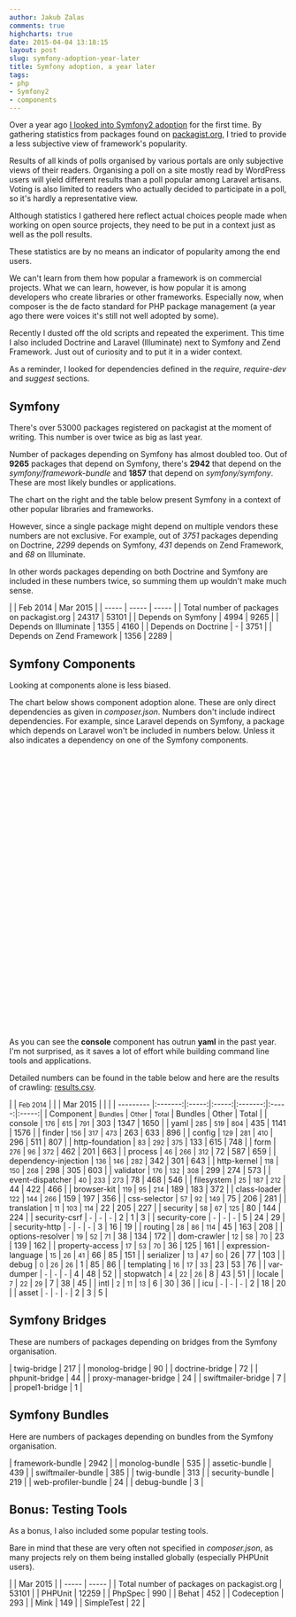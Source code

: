 ```yaml
---
author: Jakub Zalas
comments: true
highcharts: true
date: 2015-04-04 13:18:15
layout: post
slug: symfony-adoption-year-later
title: Symfony adoption, a year later
tags:
- php
- Symfony2
- components
---
```


Over a year ago [I looked into Symfony2 adoption](/symfony2-adoption/) for the first time.
By gathering statistics from packages found on [packagist.org](https://packagist.org/),
I tried to provide a less subjective view of framework's popularity.

Results of all kinds of polls organised by various portals
are only subjective views of their readers.
Organising a poll on a site mostly read by WordPress users will yield
different results than a poll popular among Laravel artisans.
Voting is also limited to readers who actually decided to participate in a poll, 
so it's hardly a representative view.

Although statistics I gathered here reflect actual choices people made
when working on open source projects, they need to be put in a context just
as well as the poll results.

These statistics are by no means an indicator of popularity among the end users.

We can't learn from them how popular a framework is on commercial projects.
What we can learn, however, is how popular it is among developers
who create libraries or other frameworks. Especially now,
when composer is the de facto standard for PHP package management
(a year ago there were voices it's still not well adopted by some).

Recently I dusted off the old scripts and repeated the experiment.
This time I also included Doctrine and Laravel (Illuminate) next to Symfony
and Zend Framework. Just out of curiosity and to put it in a wider context.

As a reminder, I looked for dependencies defined in the *require*,
*require-dev* and *suggest* sections.

## Symfony

<div class="pull-right">
    <div id="stats-chart" style="max-width:400px; width: 35%;"></div>
</div>

There's over 53000 packages registered on packagist at the moment of writing. This number
is over twice as big as last year.

Number of packages depending on Symfony has almost doubled too.
Out of **9265** packages that depend on Symfony, there's **2942** that depend
on the *symfony/framework-bundle* and **1857** that depend on *symfony/symfony*.
These are most likely bundles or applications.

The chart on the right and the table below present Symfony in a context
of other popular libraries and frameworks. 

However, since a single package might depend on multiple vendors
these numbers are not exclusive.
For example, out of *3751* packages depending on
Doctrine, *2299* depends on Symfony, *431* depends on Zend Framework, and
*68* on Illuminate.

In other words packages depending on both Doctrine and Symfony 
are included in these numbers twice, so summing them up
wouldn't make much sense.

<div class="table table-striped table-hover table-condensed" markdown="1">
| | Feb 2014 | Mar 2015 |
| ----- | ----- | ----- |
| Total number of packages on packagist.org | 24317 | 53101 |
| Depends on Symfony | 4994 | 9265 |
| Depends on Illuminate | 1355 | 4160 |
| Depends on Doctrine | - | 3751 |
| Depends on Zend Framework | 1356 | 2289 |
</div>

## Symfony Components

Looking at components alone is less biased. 

The chart below shows component adoption alone. These are only direct
dependencies as given in *composer.json*.
Numbers don't include indirect dependencies.
For example, since Laravel depends on Symfony, a package which depends
on Laravel won't be included in numbers below.
Unless it also indicates a dependency on one of the Symfony components.

<div id="components-chart" style="width:100%; height:500px;"></div>

As you can see the **console** component has outrun **yaml** in the past year.
I'm not surprised, as it saves a lot of effort while building command line tools
and applications.

Detailed numbers can be found in the table below and here are the results of crawling: [results.csv](/uploads/wp/2015/04/results-20150311.csv).

<div class="table table-striped table-hover table-condensed" markdown="1">
| | <small>Feb 2014</small> | | | Mar 2015 | | |
| --------- |:-------:|:-----:|:-----:|:-------:|:-----:|:-----:|
| Component | <small>Bundles</small> | <small>Other</small> | <small>Total</small> | Bundles | Other | Total |
| console | <small>176</small> | <small>615</small> | <small>791</small> | 303 | 1347 | 1650 |
| yaml | <small>285</small> | <small>519</small> | <small>804</small> | 435 | 1141 | 1576 |
| finder | <small>156</small> | <small>317</small> | <small>473</small> | 263 | 633 | 896 |
| config | <small>129</small> | <small>281</small> | <small>410</small> | 296 | 511 | 807 |
| http-foundation | <small>83</small> | <small>292</small> | <small>375</small> | 133 | 615 | 748 |
| form | <small>276</small> | <small>96</small> | <small>372</small> | 462 | 201 | 663 |
| process | <small>46</small> | <small>266</small> | <small>312</small> | 72 | 587 | 659 |
| dependency-injection | <small>136</small> | <small>146</small> | <small>282</small> | 342 | 301 | 643 |
| http-kernel | <small>118</small> | <small>150</small> | <small>268</small> | 298 | 305 | 603 |
| validator | <small>176</small> | <small>132</small> | <small>308</small> | 299 | 274 | 573 |
| event-dispatcher | <small>40</small> | <small>233</small> | <small>273</small> | 78 | 468 | 546 |
| filesystem | <small>25</small> | <small>187</small> | <small>212</small> | 44 | 422 | 466 |
| browser-kit | <small>119</small> | <small>95</small> | <small>214</small> | 189 | 183 | 372 |
| class-loader | <small>122</small> | <small>144</small> | <small>266</small> | 159 | 197 | 356 |
| css-selector | <small>57</small> | <small>92</small> | <small>149</small> | 75 | 206 | 281 |
| translation | <small>11</small> | <small>103</small> | <small>114</small> | 22 | 205 | 227 |
| security | <small>58</small> | <small>67</small> | <small>125</small> | 80 | 144 | 224 |
| security-csrf | <small>-</small> | <small>-</small> | <small>-</small> | 2 | 1 | 3 |
| security-core | <small>-</small> | <small>-</small> | <small>-</small> | 5 | 24 | 29 |
| security-http | <small>-</small> | <small>-</small> | <small>-</small> | 3 | 16 | 19 |
| routing | <small>28</small> | <small>86</small> | <small>114</small> | 45 | 163 | 208 |
| options-resolver | <small>19</small> | <small>52</small> | <small>71</small> | 38 | 134 | 172 |
| dom-crawler | <small>12</small> | <small>58</small> | <small>70</small> | 23 | 139 | 162 |
| property-access | <small>17</small> | <small>53</small> | <small>70</small> | 36 | 125 | 161 |
| expression-language | <small>15</small> | <small>26</small> | <small>41</small> | 66 | 85 | 151 |
| serializer | <small>13</small> | <small>47</small> | <small>60</small> | 26 | 77 | 103 |
| debug | <small>0</small> | <small>26</small> | <small>26</small> | 1 | 85 | 86 |
| templating | <small>16</small> | <small>17</small> | <small>33</small> | 23 | 53 | 76 |
| var-dumper | <small>-</small> | <small>-</small> | <small>-</small> | 4 | 48 | 52 |
| stopwatch | <small>4</small> | <small>22</small> | <small>26</small> | 8 | 43 | 51 |
| locale | <small>7</small> | <small>22</small> | <small>29</small> | 7 | 38 | 45 |
| intl | <small>2</small> | <small>11</small> | <small>13</small> | 6 | 30 | 36 |
| icu | <small>-</small> | <small>-</small> | <small>-</small> | 2 | 18 | 20 |
| asset | <small>-</small> | <small>-</small> | <small>-</small> | 2 | 3 | 5 |
</div>

## Symfony Bridges

These are numbers of packages depending on bridges from the Symfony organisation.

<div class="table table-striped table-hover table-condensed" markdown="1">
| twig-bridge | 217 |
| monolog-bridge | 90 |
| doctrine-bridge | 72 |
| phpunit-bridge | 44 |
| proxy-manager-bridge | 24 |
| swiftmailer-bridge | 7 |
| propel1-bridge | 1 |
</div>

## Symfony Bundles

Here are numbers of packages depending on bundles from the Symfony organisation.

<div class="table table-striped table-hover table-condensed" markdown="1">
| framework-bundle | 2942 |
| monolog-bundle | 535 |
| assetic-bundle | 439 |
| swiftmailer-bundle | 385 |
| twig-bundle | 313 |
| security-bundle | 219 |
| web-profiler-bundle | 24 |
| debug-bundle | 3 |
</div>

## Bonus: Testing Tools

As a bonus, I also included some popular testing tools.

Bare in mind that these are very often not specified in *composer.json*,
as many projects rely on them being installed globally (especially PHPUnit users).

<div class="table table-striped table-hover table-condensed" markdown="1">
| |  Mar 2015 |
| ----- | ----- |
| Total number of packages on packagist.org | 53101 |
| PHPUnit |  12259 |
| PhpSpec | 990 |
| Behat | 452 |
| Codeception | 293 |
| Mink | 149 |
| SimpleTest | 22 |
</div>

<script type="text/javascript">
    function load() {
        renderStatsChart();
        renderComponentsChart();
    };
    function renderStatsChart() {
        // Radialize the colors
        Highcharts.getOptions().colors = Highcharts.map(Highcharts.getOptions().colors, function (color) {
            return {
                radialGradient: { cx: 0.5, cy: 0.3, r: 0.7 },
                stops: [
                    [0, color],
                    [1, Highcharts.Color(color).brighten(-0.3).get('rgb')] // darken
                ]
            };
        });
    
        // Build the chart
        $('#stats-chart').highcharts({
            title: {
                text: ''
            },
            tooltip: {
                pointFormat: '<b>{point.percentage:.1f}%</b>'
            },
            plotOptions: {
                pie: {
                    dataLabels: {
                        distance: -30,
                    }
                }
            },
            series: [{
                type: 'pie',
                data: [
                    ['Other', 61.94],
                    {
                        name: 'Symfony',
                        y: 18.12,
                        sliced: true,
                        selected: true
                    },
                    ['Illuminate', 8.13],
                    ['Doctrine', 7.33],
                    ['Zend Framework', 4.47]
                ]
            }],
            credits: {
                enabled: false
            }
        });
    };
    function renderComponentsChart() {
        var series = [
            {
                name: 'Other (2014)',
                data: [615, 519, 317, 281, 292, 96, 266, 146, 150, 132, 233, 187, 95, 144, 92, 103, 67, 86, 52, 58, 53, 26, 47, 26, 17, 0, 22, 22, 11, 0, 0],
                stack: '2014'
            },
            {
                name: 'Bundles (2014)',
                data: [176, 285, 156, 129, 83, 276, 46, 136, 118, 176, 40, 25, 119, 122, 57, 11, 58, 28, 19, 12, 17, 15, 13, 0, 16, 0, 4, 7, 2, 0, 0],
                stack: '2014'
            },
            {
                name: 'Other (2015)',
                data: [1347, 1141, 633, 511, 615, 201, 587, 301, 305, 274, 468, 422, 183, 197, 206, 205, 144, 163, 134, 139, 125, 85, 77, 85, 53, 48, 43, 38, 30, 18, 3],
                stack: '2015'
            },
            {
                name: 'Bundles (2015)',
                data: [303, 435, 263, 296, 133, 462, 72, 342, 298, 299, 78, 44, 189, 159, 75, 22, 80, 45, 38, 23, 36, 66, 26, 1, 23, 4, 8, 7, 6, 2, 2],
                stack: '2015'
            }
        ];
        $('#components-chart').highcharts({
            chart: {
                type: 'column'
            },
            title: {
                text: 'Symfony Components'
            },
            xAxis: {
                categories: [
                    'console', 'yaml', 'finder', 'config', 'http-foundation', 'form', 'process', 'dependency-injection', 'http-kernel', 'validator', 'event-dispatcher', 'filesystem', 'browser-kit', 'class-loader', 'css-selector', 'translation', 'security', 'routing', 'options-resolver', 'dom-crawler', 'property-access', 'expression-language', 'serializer', 'debug', 'templating', 'var-dumper', 'stopwatch', 'locale', 'intl', 'icu', 'asset'
                ]
            },
            yAxis: {
                title: {
                    text: '# of projects'
                }
            },
            tooltip: {
                formatter: function () {
                    return '<b>' + this.x + '</b><br/>' +
                            this.series.name + ': ' + this.y + '<br/>' +
                            'Total: ' + this.point.stackTotal;
                }
            },
            plotOptions: {
                column: {
                    stacking: 'normal'
                }
            },
            series: series,
            credits: {
                enabled: false
            }
        });
    }
</script>
